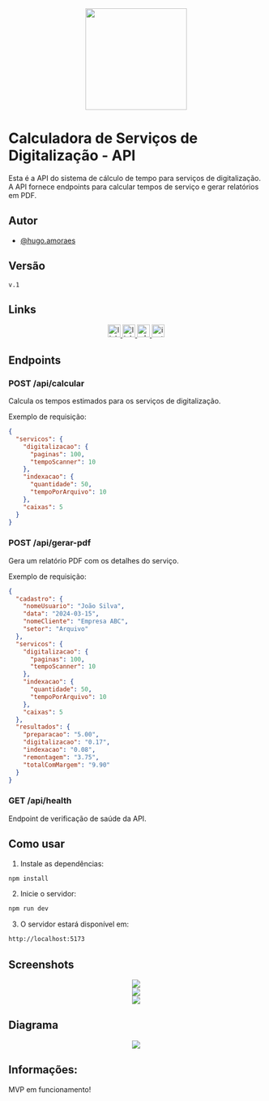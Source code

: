 <div align="center">
<img src="https://github.com/HugoaMoraes/IconDigital/assets/102623594/a6c43865-6821-472b-9c05-65878d4e8780" width="200px" />
</div>

# Calculadora de Serviços de Digitalização - API

Esta é a API do sistema de cálculo de tempo para serviços de digitalização. A API fornece endpoints para calcular tempos de serviço e gerar relatórios em PDF.

## Autor

- [@hugo.amoraes](https://github.com/HugoaMoraes)

## Versão

`v.1`

## Links

<div align="center">
  <a href="https://linktr.ee/hug.odesign" target="_blank">
    <img src="https://img.shields.io/static/v1?message=Linktree&logo=linktree&label=&color=1de9b6&logoColor=white&labelColor=&style=for-the-badge" height="25" alt="linktree logo"  />
  </a>
  <a href="https://www.linkedin.com/in/hugoamoraes/" target="_blank">
    <img src="https://img.shields.io/static/v1?message=LinkedIn&logo=linkedin&label=&color=0077B5&logoColor=white&labelColor=&style=for-the-badge" height="25" alt="linkedin logo"  />
  </a>
  <a href="https://api.whatsapp.com/send?phone=5561986391903" target="_blank">
    <img src="https://img.shields.io/static/v1?message=Whatsapp&logo=whatsapp&label=&color=25D366&logoColor=white&labelColor=&style=for-the-badge" height="25" alt="whatsapp logo"  />
  </a>
  <a href="https://www.instagram.com/hugo.amoraes/" target="_blank">
    <img src="https://img.shields.io/static/v1?message=Instagram&logo=instagram&label=&color=E4405F&logoColor=white&labelColor=&style=for-the-badge" height="25" alt="instagram logo"  />
  </a>
</div>

## Endpoints

### POST /api/calcular

Calcula os tempos estimados para os serviços de digitalização.

Exemplo de requisição:

```json
{
  "servicos": {
    "digitalizacao": {
      "paginas": 100,
      "tempoScanner": 10
    },
    "indexacao": {
      "quantidade": 50,
      "tempoPorArquivo": 10
    },
    "caixas": 5
  }
}
```

### POST /api/gerar-pdf

Gera um relatório PDF com os detalhes do serviço.

Exemplo de requisição:

```json
{
  "cadastro": {
    "nomeUsuario": "João Silva",
    "data": "2024-03-15",
    "nomeCliente": "Empresa ABC",
    "setor": "Arquivo"
  },
  "servicos": {
    "digitalizacao": {
      "paginas": 100,
      "tempoScanner": 10
    },
    "indexacao": {
      "quantidade": 50,
      "tempoPorArquivo": 10
    },
    "caixas": 5
  },
  "resultados": {
    "preparacao": "5.00",
    "digitalizacao": "0.17",
    "indexacao": "0.08",
    "remontagem": "3.75",
    "totalComMargem": "9.90"
  }
}
```

### GET /api/health

Endpoint de verificação de saúde da API.

## Como usar

1. Instale as dependências:

```bash
npm install
```

2. Inicie o servidor:

```bash
npm run dev
```

3. O servidor estará disponível em:

```bash
http://localhost:5173
```

## Screenshots

<div align="center">
<img src="https://github.com/user-attachments/assets/ffc9e6f0-931c-487f-9f72-ec56e3657c51" width="auto" />
</div>

<div align="center">
<img src="https://github.com/user-attachments/assets/c4873672-b54f-49c3-be28-d97a26db1851" width="auto" />
</div>

<div align="center">
<img src="https://github.com/user-attachments/assets/fed1d043-c4e3-4f42-bac3-a08c030910c2" width="auto" />
</div>

## Diagrama

<div align="center">
<img src="https://github.com/user-attachments/assets/24d83928-5861-48b8-b6d7-c9f925b4eca5" width="auto" />
</div>

## Informações:

MVP em funcionamento!
